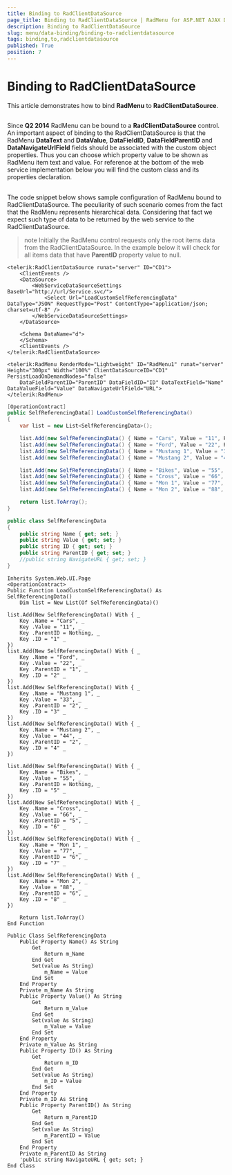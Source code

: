 ```yaml
---
title: Binding to RadClientDataSource
page_title: Binding to RadClientDataSource | RadMenu for ASP.NET AJAX Documentation
description: Binding to RadClientDataSource
slug: menu/data-binding/binding-to-radclientdatasource
tags: binding,to,radclientdatasource
published: True
position: 7
---
```


# Binding to RadClientDataSource

This article demonstrates how to bind **RadMenu** to **RadClientDataSource**.

## 

Since **Q2 2014** RadMenu can be bound to a **RadClientDataSource** control. An important aspect of binding to the RadClientDataSource is that the RadMenu **DataText** and **DataValue**, **DataFieldID**, **DataFieldParentID** and **DataNavigateUrlField** fields should be associated with the custom object properties. Thus you can choose which property value to be shown as RadMenu item text and value. For reference at the bottom of the web service implementation below you will find the custom class and its properties declaration.

## 

The code snippet below shows sample configuration of RadMenu bound to RadClientDataSource. The peculiarity of such scenario comes from the fact that the RadMenu represents hierarchical data. Considering that fact we expect such type of data to be returned by the web service to the RadClientDataSource.

>note Initially the RadMenu control requests only the root items data from the RadClientDataSource. In the example below it will check for all items data that have **ParentID** property value to null.
>

````ASP.NET
<telerik:RadClientDataSource runat="server" ID="CD1">
	<ClientEvents />
	<DataSource>
		<WebServiceDataSourceSettings BaseUrl="http://url/Service.svc/">
			<Select Url="LoadCustomSelfReferencingData" DataType="JSON" RequestType="Post" ContentType="application/json; charset=utf-8" />
		</WebServiceDataSourceSettings>
	</DataSource>

	<Schema DataName="d">
	</Schema>
	<ClientEvents />
</telerik:RadClientDataSource>

<telerik:RadMenu RenderMode="Lightweight" ID="RadMenu1" runat="server" Height="300px" Width="100%" ClientDataSourceID="CD1" PersistLoadOnDemandNodes="false"
	DataFieldParentID="ParentID" DataFieldID="ID" DataTextField="Name" DataValueField="Value" DataNavigateUrlField="URL">
</telerik:RadMenu>
````


````C#
[OperationContract]
public SelfReferencingData[] LoadCustomSelfReferencingData()
{
	var list = new List<SelfReferencingData>();

	list.Add(new SelfReferencingData() { Name = "Cars", Value = "11", ParentID = null, ID = "1" });
	list.Add(new SelfReferencingData() { Name = "Ford", Value = "22", ParentID = "1", ID = "2" });
	list.Add(new SelfReferencingData() { Name = "Mustang 1", Value = "33", ParentID = "2", ID = "3" });
	list.Add(new SelfReferencingData() { Name = "Mustang 2", Value = "44", ParentID = "2", ID = "4" });

	list.Add(new SelfReferencingData() { Name = "Bikes", Value = "55", ParentID = null, ID = "5" });
	list.Add(new SelfReferencingData() { Name = "Cross", Value = "66", ParentID = "5", ID = "6" });
	list.Add(new SelfReferencingData() { Name = "Mon 1", Value = "77", ParentID = "6", ID = "7" });
	list.Add(new SelfReferencingData() { Name = "Mon 2", Value = "88", ParentID = "6", ID = "8" });

	return list.ToArray();
}

public class SelfReferencingData
{
	public string Name { get; set; }
	public string Value { get; set; }
	public string ID { get; set; }
	public string ParentID { get; set; }
	//public string NavigateURL { get; set; }
}
````
````VB.NET
Inherits System.Web.UI.Page
<OperationContract> _
Public Function LoadCustomSelfReferencingData() As SelfReferencingData()
	Dim list = New List(Of SelfReferencingData)()

list.Add(New SelfReferencingData() With { _
	Key .Name = "Cars", _
	Key .Value = "11", _
	Key .ParentID = Nothing, _
	Key .ID = "1" _
})
list.Add(New SelfReferencingData() With { _
	Key .Name = "Ford", _
	Key .Value = "22", _
	Key .ParentID = "1", _
	Key .ID = "2" _
})
list.Add(New SelfReferencingData() With { _
	Key .Name = "Mustang 1", _
	Key .Value = "33", _
	Key .ParentID = "2", _
	Key .ID = "3" _
})
list.Add(New SelfReferencingData() With { _
	Key .Name = "Mustang 2", _
	Key .Value = "44", _
	Key .ParentID = "2", _
	Key .ID = "4" _
})

list.Add(New SelfReferencingData() With { _
	Key .Name = "Bikes", _
	Key .Value = "55", _
	Key .ParentID = Nothing, _
	Key .ID = "5" _
})
list.Add(New SelfReferencingData() With { _
	Key .Name = "Cross", _
	Key .Value = "66", _
	Key .ParentID = "5", _
	Key .ID = "6" _
})
list.Add(New SelfReferencingData() With { _
	Key .Name = "Mon 1", _
	Key .Value = "77", _
	Key .ParentID = "6", _
	Key .ID = "7" _
})
list.Add(New SelfReferencingData() With { _
	Key .Name = "Mon 2", _
	Key .Value = "88", _
	Key .ParentID = "6", _
	Key .ID = "8" _
})

	Return list.ToArray()
End Function

Public Class SelfReferencingData
	Public Property Name() As String
		Get
			Return m_Name
		End Get
		Set(value As String)
			m_Name = Value
		End Set
	End Property
	Private m_Name As String
	Public Property Value() As String
		Get
			Return m_Value
		End Get
		Set(value As String)
			m_Value = Value
		End Set
	End Property
	Private m_Value As String
	Public Property ID() As String
		Get
			Return m_ID
		End Get
		Set(value As String)
			m_ID = Value
		End Set
	End Property
	Private m_ID As String
	Public Property ParentID() As String
		Get
			Return m_ParentID
		End Get
		Set(value As String)
			m_ParentID = Value
		End Set
	End Property
	Private m_ParentID As String
	'public string NavigateURL { get; set; }
End Class
````


